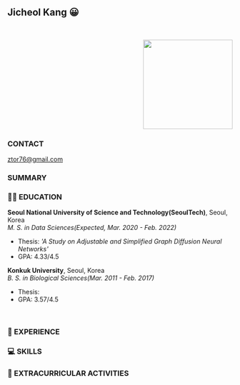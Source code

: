 ## Jicheol Kang :grinning:

<br>
<p align="right"><img src="https://user-images.githubusercontent.com/57743113/142025819-a6711a39-b4fe-490d-990b-938cc74eadcb.jpg" width="200" height="200"></p>

### CONTACT

ztor76@gmail.com

### SUMMARY

### :man_student: EDUCATION

**Seoul National University of Science and Technology(SeoulTech)**, Seoul, Korea<br>
*M. S. in Data Sciences(Expected, Mar. 2020 - Feb. 2022)*
- Thesis: *'A Study on Adjustable and Simplified Graph Diffusion Neural Networks'*
- GPA: 4.33/4.5


**Konkuk University**, Seoul, Korea<br>
*B. S. in Biological Sciences(Mar. 2011 - Feb. 2017)*
- Thesis: 
- GPA: 3.57/4.5
  
  
<br>
  
### :runner: EXPERIENCE


### :computer: SKILLS


### :bicyclist: EXTRACURRICULAR ACTIVITIES


<!--
**ztor2/ztor2** is a ✨ _special_ ✨ repository because its `README.md` (this file) appears on your GitHub profile.

Here are some ideas to get you started:

- 🔭 I’m currently working on ...
- 🌱 I’m currently learning ...
- 👯 I’m looking to collaborate on ...
- 🤔 I’m looking for help with ...
- 💬 Ask me about ...
- 📫 How to reach me: ...
- 😄 Pronouns: ...
- ⚡ Fun fact: ...
-->
